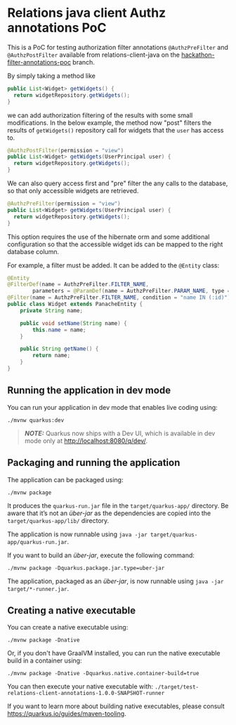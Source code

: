 # Relations java client Authz annotations PoC

This is a PoC for testing authorization filter annotations `@AuthzPreFilter` and `@AuthzPostFilter` available from relations-client-java on the [hackathon-filter-annotations-poc](https://github.com/project-kessel/relations-client-java/tree/hackathon-filter-annotations-poc|hackathon-filter-annotations-poc) branch.

By simply taking a method like
```java
public List<Widget> getWidgets() {
  return widgetRepository.getWidgets();
}
```
we can add authorization filtering of the results with some small modifications. In the below example, the method now "post" filters the results of `getWidgets()` repository call for widgets that the `user` has access to.
```java
@AuthzPostFilter(permission = "view")
public List<Widget> getWidgets(UserPrincipal user) {
  return widgetRepository.getWidgets();
}
```

We can also query access first and "pre" filter the any calls to the database, so that only accessible widgets are retrieved.
```java
@AuthzPreFilter(permission = "view")
public List<Widget> getWidgets(UserPrincipal user) {
  return widgetRepository.getWidgets();
}
```
This option requires the use of the hibernate orm and some additional configuration so that the accessible widget ids can be mapped to the right database column.

For example, a filter must be added. It can be added to the `@Entity` class:
```java
@Entity
@FilterDef(name = AuthzPreFilter.FILTER_NAME,
        parameters = @ParamDef(name = AuthzPreFilter.PARAM_NAME, type = String.class))
@Filter(name = AuthzPreFilter.FILTER_NAME, condition = "name IN (:id)")
public class Widget extends PanacheEntity {
    private String name;

    public void setName(String name) {
        this.name = name;
    }

    public String getName() {
        return name;
    }
}
```

## Running the application in dev mode

You can run your application in dev mode that enables live coding using:

```shell script
./mvnw quarkus:dev
```

> **_NOTE:_**  Quarkus now ships with a Dev UI, which is available in dev mode only at <http://localhost:8080/q/dev/>.

## Packaging and running the application

The application can be packaged using:

```shell script
./mvnw package
```

It produces the `quarkus-run.jar` file in the `target/quarkus-app/` directory.
Be aware that it’s not an _über-jar_ as the dependencies are copied into the `target/quarkus-app/lib/` directory.

The application is now runnable using `java -jar target/quarkus-app/quarkus-run.jar`.

If you want to build an _über-jar_, execute the following command:

```shell script
./mvnw package -Dquarkus.package.jar.type=uber-jar
```

The application, packaged as an _über-jar_, is now runnable using `java -jar target/*-runner.jar`.

## Creating a native executable

You can create a native executable using:

```shell script
./mvnw package -Dnative
```

Or, if you don't have GraalVM installed, you can run the native executable build in a container using:

```shell script
./mvnw package -Dnative -Dquarkus.native.container-build=true
```

You can then execute your native executable with: `./target/test-relations-client-annotations-1.0.0-SNAPSHOT-runner`

If you want to learn more about building native executables, please consult <https://quarkus.io/guides/maven-tooling>.
